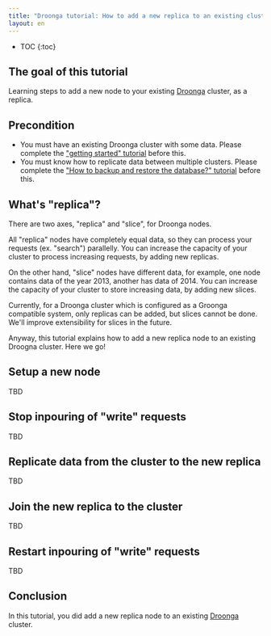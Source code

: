 ```yaml
---
title: "Droonga tutorial: How to add a new replica to an existing cluster?"
layout: en
---
```


* TOC
{:toc}

## The goal of this tutorial

Learning steps to add a new node to your existing [Droonga][] cluster, as a replica.

## Precondition

* You must have an existing Droonga cluster with some data.
  Please complete the ["getting started" tutorial](../groonga/) before this.
* You must know how to replicate data between multiple clusters.
  Please complete the ["How to backup and restore the database?" tutorial](../dump-restore/) before this.

## What's "replica"?

There are two axes, "replica" and "slice", for Droonga nodes.

All "replica" nodes have completely equal data, so they can process your requests (ex. "search") parallelly.
You can increase the capacity of your cluster to process increasing requests, by adding new replicas.

On the other hand, "slice" nodes have different data, for example, one node contains data of the year 2013, another has data of 2014.
You can increase the capacity of your cluster to store increasing data, by adding new slices.

Currently, for a Droonga cluster which is configured as a Groonga compatible system, only replicas can be added, but slices cannot be done.
We'll improve extensibility for slices in the future.

Anyway, this tutorial explains how to add a new replica node to an existing Droogna cluster.
Here we go!

## Setup a new node

TBD

## Stop inpouring of "write" requests

TBD

## Replicate data from the cluster to the new replica

TBD

## Join the new replica to the cluster

TBD

## Restart inpouring of "write" requests

TBD

## Conclusion

In this tutorial, you did add a new replica node to an existing [Droonga][] cluster.

  [Ubuntu]: http://www.ubuntu.com/
  [Droonga]: https://droonga.org/
  [Groonga]: http://groonga.org/
  [command reference]: ../../reference/commands/
